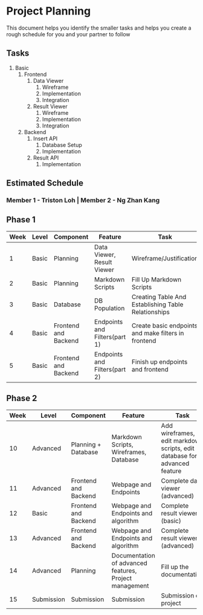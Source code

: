 # Project Planning

This document helps you identify the smaller tasks and helps you create a rough schedule for you and your partner to follow

## Tasks

1. Basic
    1. Frontend
        1. Data Viewer
            1. Wireframe
            2. Implementation
            3. Integration
        2. Result Viewer
            1. Wireframe
            2. Implementation
            3. Integration
    2. Backend
        1. Insert API
            1. Database Setup
            2. Implementation
        2. Result API
            1. Implementation

## Estimated Schedule

### Member 1 - Triston Loh | Member 2 - Ng Zhan Kang

## Phase 1
| Week | Level | Component | Feature       | Task  |  Responsibility  |
| ---- | ----- | --------- | ------------- | -------------- |-----------|
| 1    | Basic | Planning | Data Viewer, Result Viewer | Wireframe/Justification | Both |
| 2    | Basic | Planning | Markdown Scripts | Fill Up Markdown Scripts | Both |
| 3    | Basic | Database | DB Population | Creating Table And Establishing Table Relationships | Both |
| 4    | Basic | Frontend and Backend | Endpoints and Filters(part 1) | Create basic endpoints and make filters in frontend | Both |
| 5    | Basic | Frontend and Backend | Endpoints and Filters(part 2) | Finish up endpoints and frontend | Both |

## Phase 2
| Week | Level | Component | Feature       | Task  |  Responsibility  |
| ---- | ----- | --------- | ------------- | -------------- |-----------|
| 10   | Advanced | Planning + Database | Markdown Scripts, Wireframes, Database | Add wireframes, edit markdown scripts, edit database for advanced feature | Both |
| 11   | Advanced | Frontend and Backend  | Webpage and Endpoints | Complete data viewer (advanced) | Both |
| 12   | Basic | Frontend and Backend  | Webpage and Endpoints and algorithm | Complete result viewer (basic)  | Both |
| 13   | Advanced | Frontend and Backend  | Webpage and Endpoints and algorithm | Complete result viewer (advanced) | Both |
| 14   | Advanced | Planning | Documentation of advanced features, Project management  | Fill up the documentation | Both |
| 15   | Submission | Submission | Submission  | Submission of project | Both |

